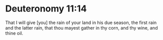 # Deuteronomy 11:14

That I will give [you] the rain of your land in his due season, the first rain and the latter rain, that thou mayest gather in thy corn, and thy wine, and thine oil.